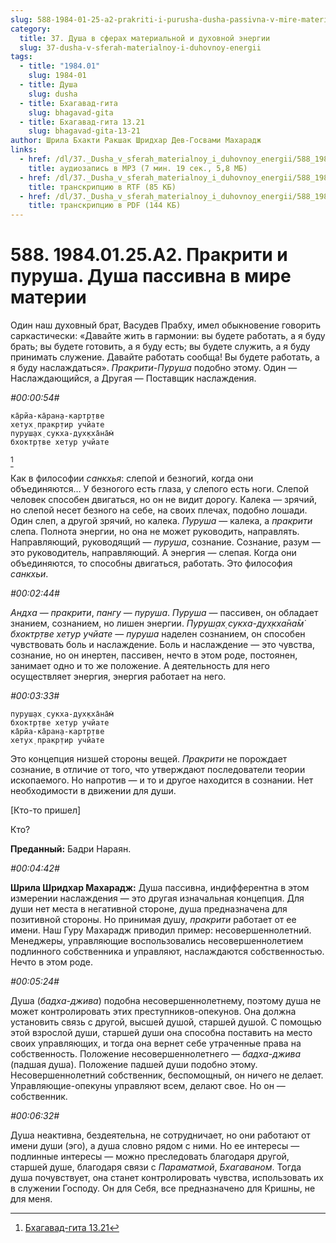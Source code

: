 ```yaml
---
slug: 588-1984-01-25-a2-prakriti-i-purusha-dusha-passivna-v-mire-materii
category:
  title: 37. Душа в сферах материальной и духовной энергии
  slug: 37-dusha-v-sferah-materialnoy-i-duhovnoy-energii
tags:
  - title: "1984.01"
    slug: 1984-01
  - title: Душа
    slug: dusha
  - title: Бхагавад-гита
    slug: bhagavad-gita
  - title: Бхагавад-гита 13.21
    slug: bhagavad-gita-13-21
author: Шрила Бхакти Ракшак Шридхар Дев-Госвами Махарадж
links:
  - href: /dl/37._Dusha_v_sferah_materialnoy_i_duhovnoy_energii/588_1984.01.25.A2_SridharMj_Prakriti_i_purusha_Dusha_passivna_v_mire_materii.mp3
    title: аудиозапись в MP3 (7 мин. 19 сек., 5,8 МБ)
  - href: /dl/37._Dusha_v_sferah_materialnoy_i_duhovnoy_energii/588_1984.01.25.A2_SridharMj_Prakriti_i_purusha_Dusha_passivna_v_mire_materii.rtf
    title: транскрипцию в RTF (85 КБ)
  - href: /dl/37._Dusha_v_sferah_materialnoy_i_duhovnoy_energii/588_1984.01.25.A2_SridharMj_Prakriti_i_purusha_Dusha_passivna_v_mire_materii.pdf
    title: транскрипцию в PDF (144 КБ)
---
```


# 588. 1984.01.25.A2. Пракрити и пуруша. Душа пассивна в мире материи

Один наш духовный брат, Васудев Прабху, имел обыкновение говорить саркастически: «Давайте жить в гармонии: вы будете работать, а я буду брать; вы будете готовить, а я буду есть; вы будете служить, а я буду принимать служение. Давайте работать сообща! Вы будете работать, а я буду наслаждаться». *Пракрити-Пуруша* подобно этому. Один — Наслаждающийся, а Другая — Поставщик наслаждения.

*#00:00:54#*

    ка̄рйа-ка̄ран̣а-картр̣тве
    хетух̣ пракр̣тир учйате
    пуруш̣ах̣ сукха-дух̣кха̄на̄м̇
    бхоктр̣тве хетур учйате
[^_ftn1]

Как в философии *санкхья*: слепой и безногий, когда они объединяются… У безногого есть глаза, у слепого есть ноги. Слепой человек способен двигаться, но он не видит дорогу. Калека — зрячий, но слепой несет безного на себе, на своих плечах, подобно лошади. Один слеп, а другой зрячий, но калека. *Пуруша* — калека, а *пракрити* слепа. Полнота энергии, но она не может руководить, направлять. Направляющий, руководящий — *пуруша*, сознание. Сознание, разум — это руководитель, направляющий. А энергия — слепая. Когда они объединяются, то способны двигаться, работать. Это философия *санкхьи*.

*#00:02:44#*

*Андха* — *пракрити*, *пангу* — *пуруша*. *Пуруша* — пассивен, он обладает знанием, сознанием, но лишен энергии. *Пуруш̣ах̣ сукха-дух̣кха̄на̄м̇ бхоктр̣тве хетур учйате* — *пуруша* наделен сознанием, он способен чувствовать боль и наслаждение. Боль и наслаждение — это чувства, сознание, но он инертен, пассивен, нечто в этом роде, постоянен, занимает одно и то же положение. А деятельность для него осуществляет энергия, энергия работает на него.

*#00:03:33#*

    пуруш̣ах̣ сукха-дух̣кха̄на̄м̇
    бхоктр̣тве хетур учйате
    ка̄рйа-ка̄ран̣а-картр̣тве
    хетух̣ пракр̣тир учйате

Это концепция низшей стороны вещей. *Пракрити* не порождает сознание, в отличие от того, что утверждают последователи теории ископаемого. Но напротив — и то и другое находится в сознании. Нет необходимости в движении для души.

[Кто-то пришел]

Кто?

**Преданный:** Бадри Нараян.

*#00:04:42#*

**Шрила Шридхар Махарадж:** Душа пассивна, индифферентна в этом измерении наслаждения — это другая изначальная концепция. Для души нет места в негативной стороне, душа предназначена для позитивной стороны. Но принимая душу, *пракрити* работает от ее имени. Наш Гуру Махарадж приводил пример: несовершеннолетний. Менеджеры, управляющие воспользовались несовершеннолетием подлинного собственника и управляют, наслаждаются собственностью. Нечто в этом роде.

*#00:05:24#*

Душа (*бадха-джива*) подобна несовершеннолетнему, поэтому душа не может контролировать этих преступников-опекунов. Она должна установить связь с другой, высшей душой, старшей душой. С помощью этой взрослой души, старшей души она способна поставить на место своих управляющих, и тогда она вернет себе утраченные права на собственность. Положение несовершеннолетнего — *бадха-джива* (падшая душа). Положение падшей души подобно этому. Несовершеннолетний собственник, беспомощный, он ничего не делает. Управляющие-опекуны управляют всем, делают свое. Но он — собственник.

*#00:06:32#*

Душа неактивна, бездеятельна, не сотрудничает, но они работают от имени души (эго), а душа словно рядом с ними. Но ее интересы — подлинные интересы — можно преследовать благодаря другой, старшей душе, благодаря связи с *Параматмой*, *Бхагаваном*. Тогда душа почувствует, она станет контролировать чувства, использовать их в служении Господу. Он для Себя, все предназначено для Кришны, не для меня.



[^_ftn1]: [Бхагавад-гита 13.21](../notes/bhagavad-gita/bhagavad-gita-13-21.md)
